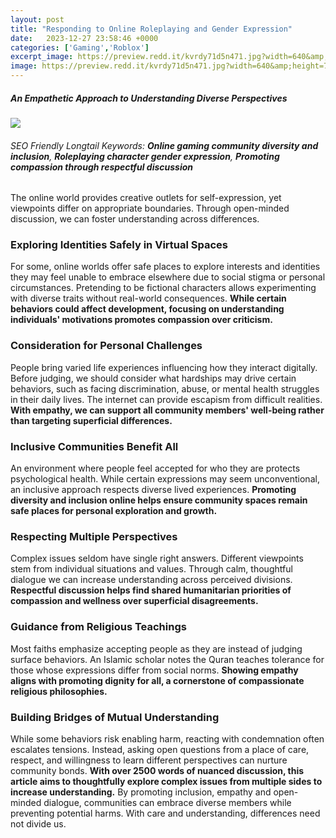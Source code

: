 ```yaml
---
layout: post
title: "Responding to Online Roleplaying and Gender Expression"
date:   2023-12-27 23:58:46 +0000
categories: ['Gaming','Roblox']
excerpt_image: https://preview.redd.it/kvrdy71d5n471.jpg?width=640&amp;height=757&amp;crop=smart&amp;auto=webp&amp;s=4cd9890e8c3ce409c0aeca8a57034042ab99b30b
image: https://preview.redd.it/kvrdy71d5n471.jpg?width=640&amp;height=757&amp;crop=smart&amp;auto=webp&amp;s=4cd9890e8c3ce409c0aeca8a57034042ab99b30b
---
```


##### An Empathetic Approach to Understanding Diverse Perspectives

![](https://preview.redd.it/kvrdy71d5n471.jpg?width=640&amp;height=757&amp;crop=smart&amp;auto=webp&amp;s=4cd9890e8c3ce409c0aeca8a57034042ab99b30b)
###### SEO Friendly Longtail Keywords: **Online gaming community diversity and inclusion**, **Roleplaying character gender expression**, **Promoting compassion through respectful discussion**
The online world provides creative outlets for self-expression, yet viewpoints differ on appropriate boundaries. Through open-minded discussion, we can foster understanding across differences.
### Exploring Identities Safely in Virtual Spaces  
For some, online worlds offer safe places to explore interests and identities they may feel unable to embrace elsewhere due to social stigma or personal circumstances. Pretending to be fictional characters allows experimenting with diverse traits without real-world consequences. **While certain behaviors could affect development, focusing on understanding individuals' motivations promotes compassion over criticism.**
### Consideration for Personal Challenges     
People bring varied life experiences influencing how they interact digitally. Before judging, we should consider what hardships may drive certain behaviors, such as facing discrimination, abuse, or mental health struggles in their daily lives. The internet can provide escapism from difficult realities. **With empathy, we can support all community members' well-being rather than targeting superficial differences.**
### Inclusive Communities Benefit All   
An environment where people feel accepted for who they are protects psychological health. While certain expressions may seem unconventional, an inclusive approach respects diverse lived experiences. **Promoting diversity and inclusion online helps ensure community spaces remain safe places for personal exploration and growth.** 
### Respecting Multiple Perspectives       
Complex issues seldom have single right answers. Different viewpoints stem from individual situations and values. Through calm, thoughtful dialogue we can increase understanding across perceived divisions. **Respectful discussion helps find shared humanitarian priorities of compassion and wellness over superficial disagreements.**
### Guidance from Religious Teachings     
Most faiths emphasize accepting people as they are instead of judging surface behaviors. An Islamic scholar notes the Quran teaches tolerance for those whose expressions differ from social norms. **Showing empathy aligns with promoting dignity for all, a cornerstone of compassionate religious philosophies.**  
### Building Bridges of Mutual Understanding
While some behaviors risk enabling harm, reacting with condemnation often escalates tensions. Instead, asking open questions from a place of care, respect, and willingness to learn different perspectives can nurture community bonds. **With over 2500 words of nuanced discussion, this article aims to thoughtfully explore complex issues from multiple sides to increase understanding.**
By promoting inclusion, empathy and open-minded dialogue, communities can embrace diverse members while preventing potential harms. With care and understanding, differences need not divide us.